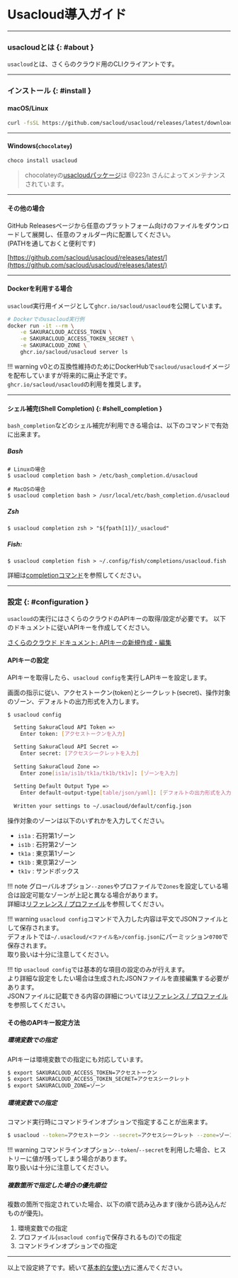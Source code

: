 # Usacloud導入ガイド

---

### usacloudとは {: #about }

`usacloud`とは、さくらのクラウド用のCLIクライアントです。  

---

### インストール {: #install }

#### macOS/Linux

```bash
curl -fsSL https://github.com/sacloud/usacloud/releases/latest/download/install.sh | bash
```

---

#### Windows(`chocolatey`)

```bash
choco install usacloud
```

> chocolateyの[usacloudパッケージ](https://chocolatey.org/packages/usacloud)は @223n さんによってメンテナンスされています。

---

#### その他の場合

GitHub Releasesページから任意のプラットフォーム向けのファイルをダウンロードして展開し、任意のフォルダー内に配置してください。  
(PATHを通しておくと便利です)

[https://github.com/sacloud/usacloud/releases/latest/](https://github.com/sacloud/usacloud/releases/latest/)

---

#### Dockerを利用する場合

`usacloud`実行用イメージとして`ghcr.io/sacloud/usacloud`を公開しています。

```bash
# Dockerでのusacloud実行例
docker run -it --rm \
    -e SAKURACLOUD_ACCESS_TOKEN \
    -e SAKURACLOUD_ACCESS_TOKEN_SECRET \
    -e SAKURACLOUD_ZONE \
    ghcr.io/sacloud/usacloud server ls
```

!!! warning
    v0との互換性維持のためにDockerHubで`sacloud/usacloud`イメージを配布していますが将来的に廃止予定です。  
    `ghcr.io/sacloud/usacloud`の利用を推奨します。


---

#### シェル補完(Shell Completion) {: #shell_completion }

`bash_completion`などのシェル補完が利用できる場合は、以下のコマンドで有効に出来ます。

##### Bash

    # Linuxの場合
    $ usacloud completion bash > /etc/bash_completion.d/usacloud

    # MacOSの場合
    $ usacloud completion bash > /usr/local/etc/bash_completion.d/usacloud

##### Zsh

    $ usacloud completion zsh > "${fpath[1]}/_usacloud"

##### Fish:

    $ usacloud completion fish > ~/.config/fish/completions/usacloud.fish

詳細は[completionコマンド](../../guides/completion)を参照してください。

---


### 設定 {: #configuration }

`usacloud`の実行にはさくらのクラウドのAPIキーの取得/設定が必要です。
以下のドキュメントに従いAPIキーを作成してください。

[さくらのクラウド ドキュメント: APIキーの新規作成・編集](https://manual.sakura.ad.jp/cloud/api/apikey.html#id3)


#### APIキーの設定

APIキーを取得したら、`usacloud config`を実行しAPIキーを設定します。

画面の指示に従い、アクセストークン(token)とシークレット(secret)、操作対象のゾーン、デフォルトの出力形式を入力します。

```bash
$ usacloud config

  Setting SakuraCloud API Token => 
  	Enter token: [アクセストークンを入力]

  Setting SakuraCloud API Secret => 
  	Enter secret: [アクセスシークレットを入力]
    	
  Setting SakuraCloud Zone => 
  	Enter zone[is1a/is1b/tk1a/tk1b/tk1v]: [ゾーンを入力]
  
  Setting Default Output Type => 
	Enter default-output-type[table/json/yaml]: [デフォルトの出力形式を入力]
	
  Written your settings to ~/.usacloud/default/config.json
```

操作対象のゾーンは以下のいずれかを入力してください。

  * `is1a` : 石狩第1ゾーン
  * `is1b` : 石狩第2ゾーン
  * `tk1a` : 東京第1ゾーン
  * `tk1b` : 東京第2ゾーン
  * `tk1v` : サンドボックス

!!! note
    グローバルオプション`--zones`やプロファイルで`Zones`を設定している場合は設定可能なゾーンが上記と異なる場合があります。  
    詳細は[リファレンス / プロファイル](../../references/profile)を参照してください。
  
!!! warning
    `usacloud config`コマンドで入力した内容は平文でJSONファイルとして保存されます。  
    デフォルトでは`~/.usacloud/<ファイル名>/config.json`にパーミッション`0700`で保存されます。  
    取り扱いは十分に注意してください。

!!! tip
    `usacloud config`では基本的な項目の設定のみが行えます。  
    より詳細な設定をしたい場合は生成されたJSONファイルを直接編集する必要があります。  
    JSONファイルに記載できる内容の詳細については[リファレンス / プロファイル](../../references/profile)を参照してください。

#### その他のAPIキー設定方法

##### 環境変数での指定

APIキーは環境変数での指定にも対応しています。

```bash
$ export SAKURACLOUD_ACCESS_TOKEN=アクセストークン
$ export SAKURACLOUD_ACCESS_TOKEN_SECRET=アクセスシークレット
$ export SAKURACLOUD_ZONE=ゾーン
```

##### 環境変数での指定

コマンド実行時にコマンドラインオプションで指定することが出来ます。

```bash
$ usacloud --token=アクセストークン --secret=アクセスシークレット --zone=ゾーン server ls
```

!!! warning
    コマンドラインオプション`--token`/`--secret`を利用した場合、ヒストリーに値が残ってしまう場合があります。  
    取り扱いは十分に注意してください。

##### 複数箇所で指定した場合の優先順位

複数の箇所で指定されていた場合、以下の順で読み込みます(後から読み込んだものが優先)。

1. 環境変数での指定
2. プロファイル(`usacloud config`で保存されるもの)での指定
3. コマンドラインオプションでの指定

--- 

以上で設定終了です。続いて[基本的な使い方](../../guides/basic_usage)に進んでください。
